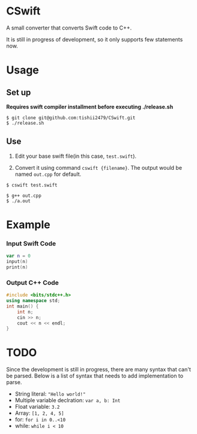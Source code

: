 # CSwift

A small converter that converts Swift code to C++.

It is still in progress of development, so it only supports few statements now.

# Usage

## Set up

**Requires swift compiler installment before executing ./release.sh**

```
$ git clone git@github.com:tishii2479/CSwift.git
$ ./release.sh
```

## Use

1. Edit your base swift file(in this case, `test.swift`).

2. Convert it using command `cswift {filename}`. The output would be named `out.cpp` for default.

```
$ cswift test.swift

$ g++ out.cpp
$ ./a.out
```

# Example

### Input Swift Code

```swift
var n = 0
input(n)
print(n)
```

### Output C++ Code

```cpp
#include <bits/stdc++.h>
using namespace std;
int main() {
    int n;
    cin >> n;
    cout << n << endl;
}
```

# TODO

Since the development is still in progress, there are many syntax that can't be parsed.
Below is a list of syntax that needs to add implementation to parse.

- String literal: `"Hello world!"`
- Multiple variable declration: `var a, b: Int`
- Float variable: `3.2`
- Array: `[1, 2, 4, 5]`
- for: `for i in 0..<10`
- while: `while i < 10`
